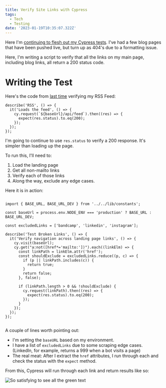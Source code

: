```yaml
---
title: Verify Site Links with Cypress
tags:
  - Tech
  - Testing
date: '2023-01-19T10:35:07.322Z'
---
```


Here I'm [continuing to flesh out my Cypress tests](/cypressintro). I've had a few blog pages that have been pushed live, but turn up as 404's due to a formatting issue.

Here, I'm writing a script to verify that all the links on my main page, including blog links, all return a 200 status code.

# Writing the Test

Here's the code from [last time](/cypressintro) verifying my RSS Feed:

```
describe('RSS', () => {
  it('Loads the feed', () => {
    cy.request(`${baseUrl}/api/feed`).then((res) => {
      expect(res.status).to.eq(200);
    });
  });
});
```

I'm going to continue to use `res.status` to verify a 200 response. It's simpler than loading up the page.

To run this, I'll need to:

1. Load the landing page
2. Get all non-mailto links
3. Verify each of those links
4. Along the way, exclude any edge cases.

Here it is in action:

```

import { BASE_URL, BASE_URL_DEV } from '../../lib/constants';

const baseUrl = process.env.NODE_ENV === 'production' ? BASE_URL : BASE_URL_DEV;

const excludedLinks = ['bandcamp', 'linkedin', 'instagram'];

describe('Test Broken Links', () => {
  it('Verify navigation across landing page links', () => {
    cy.visit(baseUrl);
    cy.get("a:not([href*='mailto:'])").each((linkElm) => {
      const linkPath = linkElm.attr('href');
      const shouldExclude = excludedLinks.reduce((p, c) => {
        if (p || linkPath.includes(c)) {
          return true;
        }
        return false;
      }, false);

      if (linkPath.length > 0 && !shouldExclude) {
        cy.request(linkPath).then((res) => {
          expect(res.status).to.eq(200);
        });
      }
    });
  });
});


```

A couple of lines worth pointing out:

- I'm setting the `baseURL` based on my environment.
- I have a list of `excludedLinks` due to some scraping edge cases. (LinkedIn, for example, returns a 999 when a bot visits a page)
- The real meat: After I extract the `href` attributes, I run through each and check the status with the `expect` method.

From this, Cypress will run through each link and return results like so:

![So satisfying to see all the green text](https://padilla-media.s3.amazonaws.com/blog/imgs/Cypress+Testing.gif)
